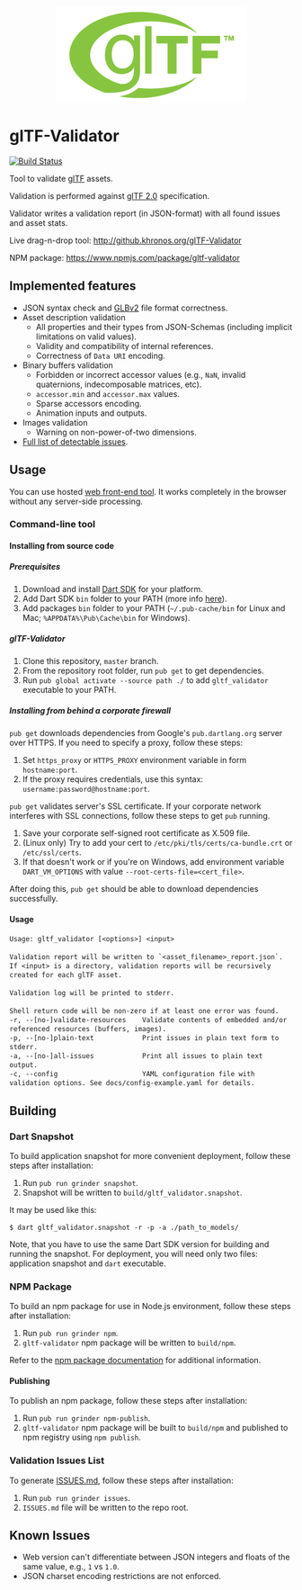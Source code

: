 <p align="center">
<img src="https://github.com/KhronosGroup/glTF/raw/master/specification/figures/gltf.png" />
</p>

# glTF-Validator

[![Build Status](https://travis-ci.org/KhronosGroup/glTF-Validator.svg?branch=master)](https://travis-ci.org/KhronosGroup/glTF-Validator)

Tool to validate [glTF](https://github.com/KhronosGroup/glTF) assets.

Validation is performed against [glTF 2.0](https://github.com/KhronosGroup/glTF/tree/master/specification/2.0) specification.

Validator writes a validation report (in JSON-format) with all found issues and asset stats.

Live drag-n-drop tool: http://github.khronos.org/glTF-Validator

NPM package: https://www.npmjs.com/package/gltf-validator

## Implemented features

- JSON syntax check and [GLBv2](https://github.com/KhronosGroup/glTF/tree/master/specification/2.0#glb-file-format-specification) file format correctness.
- Asset description validation
  - All properties and their types from JSON-Schemas (including implicit limitations on valid values).
  - Validity and compatibility of internal references.
  - Correctness of `Data URI` encoding.
- Binary buffers validation
  - Forbidden or incorrect accessor values (e.g., `NaN`, invalid quaternions, indecomposable matrices, etc).
  - `accessor.min` and `accessor.max` values.
  - Sparse accessors encoding.
  - Animation inputs and outputs.
- Images validation
  - Warning on non-power-of-two dimensions.
- [Full list of detectable issues](ISSUES.md).

## Usage

You can use hosted [web front-end tool](http://github.khronos.org/glTF-Validator). It works completely in the browser without any server-side processing.

### Command-line tool

#### Installing from source code

##### Prerequisites
1. Download and install [Dart SDK](https://www.dartlang.org/tools/sdk/archive#dev-channel) for your platform.
2. Add Dart SDK `bin` folder to your PATH (more info [here](https://www.dartlang.org/tools/pub/environment-variables)).
3. Add packages `bin` folder to your PATH (`~/.pub-cache/bin` for Linux and Mac; `%APPDATA%\Pub\Cache\bin` for Windows).

##### glTF-Validator
1. Clone this repository, `master` branch.
2. From the repository root folder, run `pub get` to get dependencies.
3. Run `pub global activate --source path ./` to add `gltf_validator` executable to your PATH.

##### Installing from behind a corporate firewall
`pub get` downloads dependencies from Google's `pub.dartlang.org` server over HTTPS. If you need to specify a proxy, follow these steps:
1. Set `https_proxy` or `HTTPS_PROXY` environment variable in form `hostname:port`.
2. If the proxy requires credentials, use this syntax: `username:password@hostname:port`.

`pub get` validates server's SSL certificate. If your corporate network interferes with SSL connections, follow these steps to get `pub` running.
1. Save your corporate self-signed root certificate as X.509 file.
2. (Linux only) Try to add your cert to `/etc/pki/tls/certs/ca-bundle.crt` or `/etc/ssl/certs`.
3. If that doesn't work or if you're on Windows, add environment variable `DART_VM_OPTIONS` with value `--root-certs-file=<cert_file>`.

After doing this, `pub get` should be able to download dependencies successfully.

#### Usage
```
Usage: gltf_validator [<options>] <input>

Validation report will be written to `<asset_filename>_report.json`.
If <input> is a directory, validation reports will be recursively created for each glTF asset.

Validation log will be printed to stderr.

Shell return code will be non-zero if at least one error was found.
-r, --[no-]validate-resources    Validate contents of embedded and/or referenced resources (buffers, images).
-p, --[no-]plain-text            Print issues in plain text form to stderr.
-a, --[no-]all-issues            Print all issues to plain text output.
-c, --config                     YAML configuration file with validation options. See docs/config-example.yaml for details.
```

## Building

### Dart Snapshot
To build application snapshot for more convenient deployment, follow these steps after installation:
1. Run `pub run grinder snapshot`.
2. Snapshot will be written to `build/gltf_validator.snapshot`.

It may be used like this:
```
$ dart gltf_validator.snapshot -r -p -a ./path_to_models/
```
Note, that you have to use the same Dart SDK version for building and running the snapshot. For deployment, you will need only two files: application snapshot and `dart` executable.

### NPM Package
To build an npm package for use in Node.js environment, follow these steps after installation:
1. Run `pub run grinder npm`.
2. `gltf-validator` npm package will be written to `build/npm`.

Refer to the [npm package documentation](https://www.npmjs.com/package/gltf-validator) for additional information.

#### Publishing
To publish an npm package, follow these steps after installation:
1. Run `pub run grinder npm-publish`.
2. `gltf-validator` npm package will be built to `build/npm` and published to npm registry using `npm publish`.

### Validation Issues List
To generate [ISSUES.md](ISSUES.md), follow these steps after installation:
1. Run `pub run grinder issues`.
2. `ISSUES.md` file will be written to the repo root.

## Known Issues

- Web version can't differentiate between JSON integers and floats of the same value, e.g., `1` vs `1.0`.
- JSON charset encoding restrictions are not enforced.
